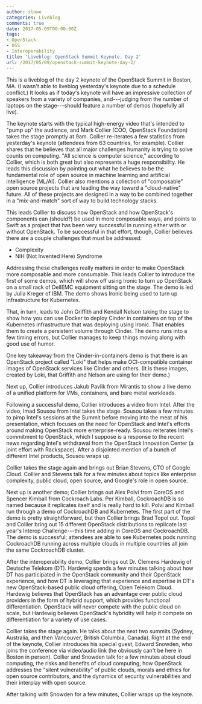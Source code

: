 ```yaml
---
author: slowe
categories: Liveblog
comments: true
date: 2017-05-09T00:00:00Z
tags:
- OpenStack
- OSS
- Interoperability
title: 'Liveblog: OpenStack Summit Keynote, Day 2'
url: /2017/05/09/openstack-summit-keynote-day-2/
---
```


This is a liveblog of the day 2 keynote of the OpenStack Summit in Boston, MA. (I wasn't able to liveblog yesterday's keynote due to a schedule conflict.) It looks as if today's keynote will have an impressive collection of speakers from a variety of companies, and---judging from the number of laptops on the stage---should feature a number of demos (hopefully all live).<!--more-->

The keynote starts with the typical high-energy video that's intended to "pump up" the audience, and Mark Collier (COO, OpenStack Foundation) takes the stage promptly at 9am. Collier re-iterates a few statistics from yesterday's keynote (attendees from 63 countries, for example). Collier shares that he believes that all major challenges humanity is trying to solve counts on computing. "All science is computer science," according to Collier, which is both great but also represents a huge responsibility. He leads this discussion by pointing out what he believes to be the fundamental role of open source in machine learning and artificial intelligence (ML/AI). Collier also mentions a collection of "composable" open source projects that are leading the way toward a "cloud-native" future. All of these projects are designed in a way to be combined together in a "mix-and-match" sort of way to build technology stacks.

This leads Collier to discuss how OpenStack and how OpenStack's components can (should?) be used in more composable ways, and points to Swift as a project that has been very successful in running either with or without OpenStack. To be successful in that effort, though, Collier believes there are a couple challenges that must be addressed:

* Complexity
* NIH (Not Invented Here) Syndrome

Addressing these challenges really matters in order to make OpenStack more composable and more consumable. This leads Collier to introduce the first of some demos, which will show off using Ironic to turn up OpenStack on a small rack of DellEMC equipment sitting on the stage. The demo is led by Julia Kreger of IBM. The demo shows Ironic being used to turn up infrastructure for Kubernetes.

That, in turn, leads to John Griffith and Kendall Nelson taking the stage to show how you can use Docker to deploy Cinder in containers on top of the Kubernetes infrastructure that was deploying using Ironic. That enables them to create a persistent volume through Cinder. The demo runs into a few timing errors, but Collier manages to keep things moving along with good use of humor.

One key takeaway from the Cinder-in-containers demo is that there is an OpenStack project called "Loki" that helps make OCI-compatible container images of OpenStack services like Cinder and others. (It is these images, created by Loki, that Griffith and Nelson are using for their demo.)

Next up, Collier introduces Jakub Pavlik from Mirantis to show a live demo of a unified platform for VMs, containers, and bare metal workloads.

Following a successful demo, Collier introduces a video from Intel. After the video, Imad Sousou from Intel takes the stage. Sousou takes a few minutes to pimp Intel's sessions at the Summit before moving into the meat of his presentation, which focuses on the need for OpenStack and Intel's efforts around making OpenStack more enterprise-ready. Sousou reiterates Intel's commitment to OpenStack, which I suppose is a response to the recent news regarding Intel's withdrawal from the OpenStack Innovation Center (a joint effort with Rackspace). After a disjointed mention of a bunch of different Intel products, Sousou wraps up.

Collier takes the stage again and brings out Brian Stevens, CTO of Google Cloud. Collier and Stevens talk for a few minutes about topics like enterprise complexity, public cloud, open source, and Google's role in open source.

Next up is another demo; Collier brings out Alex Polvi from CoreOS and Spencer Kimball from Cockroach Labs. Per Kimball, CockroachDB is so named because it replicates itself and is really hard to kill. Polvi and Kimball run through a demo of CockroachDB and Kubernetes. The first part of the demo is pretty straightforward, but then Collier brings Brad Topol out. Topol and Collier bring out 15 different OpenStack distributions to replicate last year's Interop Challenge---this time adding in CoreOS and CockroachDB. The demo is successful; attendees are able to see Kubernetes pods running CockroachDB running across multiple clouds in multiple countries all join the same CockroachDB cluster.

After the interoperability demo, Collier brings out Dr. Clemens Hardewig of Deutsche Telekom (DT). Hardewig spends a few minutes talking about how DT has participated in the OpenStack community and their OpenStack experience, and how DT is leveraging that experience and expertise in DT's new OpenStack-based public cloud offering, Open Telekom Cloud. Hardewig believes that OpenStack has an advantage over public cloud providers in the form of hybrid support, which provides functional differentiation. OpenStack will never compete with the public cloud on scale, but Hardewig believes OpenStack's hybridity will help it compete on differentiation for a variety of use cases.

Collier takes the stage again. He talks about the next two summits (Sydney, Australia, and then Vancouver, British Columbia, Canada). Right at the end of the keynote, Collier introduces his special guest, Edward Snowden, who joins the conference via video/audio link (he obviously can't be here in Boston in person). Collier and Snowden talk for a few minutes about cloud computing, the risks and benefits of cloud computing, how OpenStack addresses the "silent vulnerability" of public clouds, morals and ethics for open source contributors, and the dynamics of security vulnerabilities and their interplay with open source.

After talking with Snowden for a few minutes, Collier wraps up the keynote.
